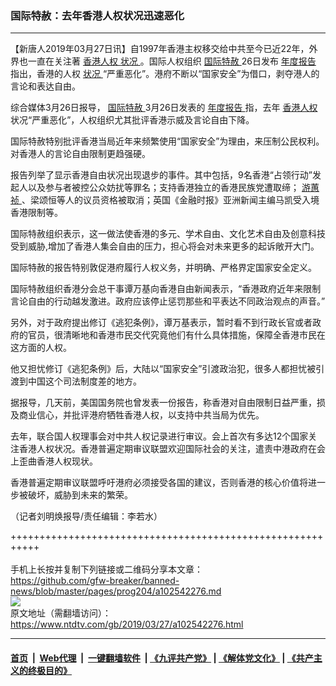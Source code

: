 ### 国际特赦：去年香港人权状况迅速恶化
------------------------

<div class="post_content" itemprop="articleBody">
 <p>
  【新唐人2019年03月27日讯】自1997年香港主权移交给中共至今已近22年，外界也一直在关注著
  <a href="https://www.ntdtv.com/gb/香港人权.htm">
   香港人权
  </a>
  <a href="https://www.ntdtv.com/gb/状况.htm">
   状况
  </a>
  。国际人权组织
  <a href="https://www.ntdtv.com/gb/国际特赦.htm">
   国际特赦
  </a>
  26日发布
  <a href="https://www.ntdtv.com/gb/年度报告.htm">
   年度报告
  </a>
  指出，香港的人权
  <a href="https://www.ntdtv.com/gb/状况.htm">
   状况
  </a>
  “严重恶化”。港府不断以“国家安全”为借口，剥夺港人的言论和表达自由。
 </p>
 <p>
  综合媒体3月26日报导，
  <a href="https://www.ntdtv.com/gb/国际特赦.htm">
   国际特赦
  </a>
  3月26日发表的
  <a href="https://www.ntdtv.com/gb/年度报告.htm">
   年度报告
  </a>
  指，去年
  <a href="https://www.ntdtv.com/gb/香港人权.htm">
   香港人权
  </a>
  状况“严重恶化”，人权组织尤其批评香港示威及言论自由下降。
 </p>
 <p>
  国际特赦特别批评香港当局近年来频繁使用“国家安全”为理由，来压制公民权利。对香港人的言论自由限制更趋强硬。
 </p>
 <p>
  报告列举了显示香港自由状况出现退步的事件。其中包括，9名香港“占领行动”发起人以及参与者被控公众妨扰等罪名；支持香港独立的香港民族党遭取缔；
  <a href="https://www.ntdtv.com/gb/游蕙祯.htm">
   游蕙祯
  </a>
  、梁颂恒等人的议员资格被取消；英国《金融时报》亚洲新闻主编马凯受入境香港限制等。
 </p>
 <p>
  国际特赦组织表示，这一做法使香港的多元、学术自由、文化艺术自由及创意科技受到威胁,增加了香港人集会自由的压力，担心将会对未来更多的起诉敞开大门。
 </p>
 <p>
  国际特赦的报告特别敦促港府履行人权义务，并明确、严格界定国家安全定义。
 </p>
 <p>
  国际特赦组织香港分会总干事谭万基向香港自由新闻表示，“香港政府近年来限制言论自由的行动越发激进。政府应该停止惩罚那些和平表达不同政治观点的声音。”
 </p>
 <p>
  另外，对于政府提出修订《逃犯条例》，谭万基表示，暂时看不到行政长官或者政府的官员，很清晰地和香港市民交代究竟他们有什么具体措施，保障全香港市民在这方面的人权。
 </p>
 <p>
  他又担忧修订《逃犯条例》后，大陆以“国家安全”引渡政治犯，很多人都担忧被引渡到中国这个司法制度差的地方。
 </p>
 <p>
  据报导，几天前，美国国务院也曾发表一份报告，称香港对自由限制日益严重，损及商业信心，并批评港府牺牲香港人权，以支持中共当局为优先。
 </p>
 <p>
  去年，联合国人权理事会对中共人权记录进行审议。会上首次有多达12个国家关注香港人权状况。香港普遍定期审议联盟欢迎国际社会的关注，遣责中港政府在会上歪曲香港人权现状。
 </p>
 <p>
  香港普遍定期审议联盟呼吁港府必须接受各国的建议，否则香港的核心价值将进一步被破坏，威胁到未来的繁荣。
 </p>
 <p>
  （记者刘明焕报导/责任编辑：李若水）
 </p>
 <div class="single_ad">
 </div>
</div>

+++++++++++++++++++++++++++++++++++++++++++++++++++++++++++<br/><br/>
手机上长按并复制下列链接或二维码分享本文章：<br/>
https://github.com/gfw-breaker/banned-news/blob/master/pages/prog204/a102542276.md <br/>
<a href='https://github.com/gfw-breaker/banned-news/blob/master/pages/prog204/a102542276.md'><img src='https://github.com/gfw-breaker/banned-news/blob/master/pages/prog204/a102542276.md.png'/></a> <br/>
原文地址（需翻墙访问）：https://www.ntdtv.com/gb/2019/03/27/a102542276.html


------------------------
#### [首页](https://github.com/gfw-breaker/banned-news/blob/master/README.md) &nbsp;|&nbsp; [Web代理](https://github.com/labour-camp/helloworld) &nbsp;|&nbsp; [一键翻墙软件](https://github.com/gfw-breaker/nogfw/blob/master/README.md) &nbsp;| [《九评共产党》](https://github.com/gfw-breaker/9ping.md/blob/master/README.md#九评之一评共产党是什么) | [《解体党文化》](https://github.com/gfw-breaker/jtdwh.md/blob/master/README.md) | [《共产主义的终极目的》](https://github.com/gfw-breaker/gczydzjmd.md/blob/master/README.md)

